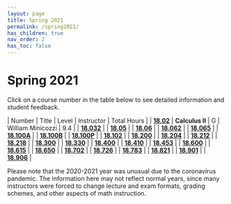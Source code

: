 ```yaml
---
layout: page
title: Spring 2021
permalink: /spring2021/
has_children: true
nav_order: 2
has_toc: false
---
```


# Spring 2021

Click on a course number in the table below to see detailed information and student feedback.

| Number                                   | Title           | Level | Instructor        | Total Hours |
| [**18.02**](/18.02-spring-2021.html)     | **Calculus II** | G     | William Minicozzi | 9.4         |
| [**18.032**](/18.032-spring-2021.html) |
| [**18.05**](/18.05-spring-2021.html) |
| [**18.06**](/18.06-spring-2021.html) |
| [**18.062**](/18.062-spring-2021.html) |
| [**18.065**](/18.065-spring-2021.html) |
| [**18.100A**](/18.100A-spring-2021html) |
| [**18.100B**](/18.100B-spring-2021html) |
| [**18.100P**](/18.100P-spring-2021html) |
| [**18.102**](/18.102-spring-2021.html) |
| [**18.200**](/18.200-spring-2021.html) |
| [**18.204**](/18.204-spring-2021.html) |
| [**18.212**](/18.212-spring-2021.html) |
| [**18.218**](/18.218-spring-2021.html) |
| [**18.300**](/18.300-spring-2021.html) |
| [**18.330**](/18.330-spring-2021.html) |
| [**18.400**](/18.400-spring-2021.html) |
| [**18.410**](/18.410-spring-2021.html) |
| [**18.453**](/18.453-spring-2021.html) |
| [**18.600**](/18.600-spring-2021.html) |
| [**18.615**](/18.615-spring-2021.html) |
| [**18.650**](/18.650-spring-2021.html) |
| [**18.702**](/18.702-spring-2021.html) |
| [**18.726**](/18.726-spring-2021.html) |
| [**18.783**](/18.783-spring-2021.html) |
| [**18.821**](/18.821-spring-2021.html) |
| [**18.901**](/18.901-spring-2021.html) |
| [**18.906**](/18.906-spring-2021.html) |

<!-- | Number                                   | Title          | Level | Instructor     | Total Hours |
| :--------------------------------------- | :------------- | :---- | -------------- | ----------- |
| [**18.100B**](/18.100B-spring-2021.html) | **Analysis I** | U     | Tobias Colding | 8.9         |
| [**18.100B**](/18.100B-spring-2021.html) | **Analysis I** | U     | Tobias Colding | 8.9         |
| [**18.100B**](/18.100B-spring-2021.html) | **Analysis I** | U     | Tobias Colding | 8.9         |
| [**18.100B**](/18.100B-spring-2021.html) | **Analysis I** | U     | Tobias Colding | 8.9         |
| [**18.100B**](/18.100B-spring-2021.html) | **Analysis I** | U     | Tobias Colding | 8.9         |
| [**18.100B**](/18.100B-spring-2021.html) | **Analysis I** | U     | Tobias Colding | 8.9         |
| [**18.100B**](/18.100B-spring-2021.html) | **Analysis I** | U     | Tobias Colding | 8.9         |
| [**18.100B**](/18.100B-spring-2021.html) | **Analysis I** | U     | Tobias Colding | 8.9         |
| [**18.100B**](/18.100B-spring-2021.html) | **Analysis I** | U     | Tobias Colding | 8.9         |
| [**18.100B**](/18.100B-spring-2021.html) | **Analysis I** | U     | Tobias Colding | 8.9         |
| [**18.100B**](/18.100B-spring-2021.html) | **Analysis I** | U     | Tobias Colding | 8.9         |
| [**18.100B**](/18.100B-spring-2021.html) | **Analysis I** | U     | Tobias Colding | 8.9         | -->

<!-- _For a PDF version of this semester's underground guide, click [**here**](/assets/files/Underground_Guide_Fall2020.pdf)._ -->

Please note that the 2020-2021 year was unusual due to the coronavirus pandemic. The information here may not reflect normal years, since many instructors were forced to change lecture and exam formats, grading schemes, and other aspects of math instruction.
